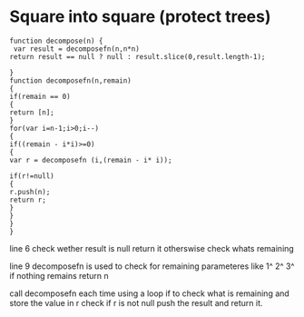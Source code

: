 # Square into square (protect trees)

```
function decompose(n) {
 var result = decomposefn(n,n*n)
return result == null ? null : result.slice(0,result.length-1);

}
function decomposefn(n,remain)
{
if(remain == 0)
{
return [n];
}
for(var i=n-1;i>0;i--)
{
if((remain - i*i)>=0)
{
var r = decomposefn (i,(remain - i* i));

if(r!=null)
{
r.push(n);
return r;
}
}
}
}

```

line 6 check wether result is null return it
otherswise check whats remaining

line 9 decomposefn is used to check for remaining parameteres like 1^ 2^ 3^
if nothing remains return n

call decomposefn each time using a loop if to check what is remaining and store the value in r
check if r is not null push the result and return it.
